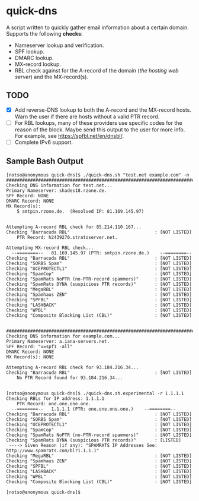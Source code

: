 # quick-dns
A script written to quickly gather email information about a certain domain. Supports the following **checks**:
+ Nameserver lookup and verification.
+ SPF lookup.
+ DMARC lookup.
+ MX-record lookup.
+ RBL check against for the A-record of the domain (_the hosting web server_) and the MX-record(s).

## TODO
+ [X] Add reverse-DNS lookup to both the A-record and the MX-record hosts. Warn the user if there are hosts without a valid PTR record.
+ [ ] For RBL lookups, many of these providers use specific codes for the reason of the block. Maybe send this output to the user for more info. For example, see https://spfbl.net/en/dnsbl/.
+ [ ] Complete IPv6 support.

## Sample Bash Output
```
[notso@anonymous quick-dns]$ ./quick-dns.sh "test.net example.com" -n
################################################################################
Checking DNS information for test.net...
Primary Nameserver: shades18.rzone.de.
SPF Record: NONE
DMARC Record: NONE
MX Record(s):
	5 smtpin.rzone.de. 	(Resolved IP: 81.169.145.97)


Attempting A-record RBL check for 85.214.110.167...
Checking "Barracuda RBL"                                : [NOT LISTED]
	PTR Record:	h2439270.stratoserver.net.

Attempting MX-record RBL check...
  --========--   81.169.145.97 (PTR: smtpin.rzone.de.)    --========--  
Checking "Barracuda RBL"                                : [NOT LISTED]
Checking "SORBS Spam"                                   : [NOT LISTED]
Checking "UCEPROTECTL1"                                 : [NOT LISTED]
Checking "SpamCop"                                      : [NOT LISTED]
Checking "SpamRats NoPTR (no-PTR-record spammers)"      : [NOT LISTED]
Checking "SpamRats DYNA (suspicious PTR records)"       : [NOT LISTED]
Checking "MegaRBL"                                      : [NOT LISTED]
Checking "Spamhaus ZEN"                                 : [NOT LISTED]
Checking "SPFBL"                                        : [NOT LISTED]
Checking "LASHBACK"                                     : [NOT LISTED]
Checking "WPBL"                                         : [NOT LISTED]
Checking "Composite Blocking List (CBL)"                : [NOT LISTED]


################################################################################
Checking DNS information for example.com...
Primary Nameserver: a.iana-servers.net.
SPF Record: "v=spf1 -all"
DMARC Record: NONE
MX Record(s): NONE

Attempting A-record RBL check for 93.184.216.34...
Checking "Barracuda RBL"                                : [NOT LISTED]
	No PTR Record found for 93.184.216.34...


[notso@anonymous quick-dns]$ ./quick-dns.sh.experimental -r 1.1.1.1             
Checking RBLs for IP address: 1.1.1.1
	PTR Record:	one.one.one.one.
  --========--   1.1.1.1 (PTR: one.one.one.one.)    --========--  
Checking "Barracuda RBL"                                : [NOT LISTED]
Checking "SORBS Spam"                                   : [NOT LISTED]
Checking "UCEPROTECTL1"                                 : [NOT LISTED]
Checking "SpamCop"                                      : [NOT LISTED]
Checking "SpamRats NoPTR (no-PTR-record spammers)"      : [NOT LISTED]
Checking "SpamRats DYNA (suspicious PTR records)"       : [LISTED]
 ----> Given Reason (if any): "SPAMRATS IP Addresses See: http://www.spamrats.com/bl?1.1.1.1"
Checking "MegaRBL"                                      : [NOT LISTED]
Checking "Spamhaus ZEN"                                 : [NOT LISTED]
Checking "SPFBL"                                        : [NOT LISTED]
Checking "LASHBACK"                                     : [NOT LISTED]
Checking "WPBL"                                         : [NOT LISTED]
Checking "Composite Blocking List (CBL)"                : [NOT LISTED]

[notso@anonymous quick-dns]$
```
